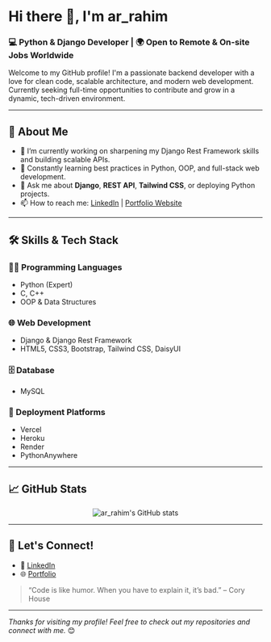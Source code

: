 # Hi there 👋, I'm ar_rahim

### 💻 Python & Django Developer | 🌍 Open to Remote & On-site Jobs Worldwide

Welcome to my GitHub profile! I'm a passionate backend developer with a love for clean code, scalable architecture, and modern web development. Currently seeking full-time opportunities to contribute and grow in a dynamic, tech-driven environment.

---

## 🚀 About Me

- 🔭 I’m currently working on sharpening my Django Rest Framework skills and building scalable APIs.
- 🌱 Constantly learning best practices in Python, OOP, and full-stack web development.
- 💬 Ask me about **Django**, **REST API**, **Tailwind CSS**, or deploying Python projects.
- 📫 How to reach me: [LinkedIn](https://www.linkedin.com/in/arrahim0) | [Portfolio Website](https://ar-rahim-cxtp.onrender.com/)

---

## 🛠️ Skills & Tech Stack

### 👨‍💻 Programming Languages
- Python (Expert)
- C, C++
- OOP & Data Structures

### 🌐 Web Development
- Django & Django Rest Framework
- HTML5, CSS3, Bootstrap, Tailwind CSS, DaisyUI

### 🗄️ Database
- MySQL

### 🚀 Deployment Platforms
- Vercel
- Heroku
- Render
- PythonAnywhere

---

## 📈 GitHub Stats

<p align="center">
  <img src="https://github-readme-stats.vercel.app/api?username=ar-rahim&show_icons=true&theme=radical" alt="ar_rahim's GitHub stats" />
</p>

---

## 📣 Let's Connect!

- 💼 [LinkedIn](https://www.linkedin.com/in/arrahim0)
- 🌐 [Portfolio](https://ar-rahim-cxtp.onrender.com/)

> “Code is like humor. When you have to explain it, it’s bad.” – Cory House

---

_Thanks for visiting my profile! Feel free to check out my repositories and connect with me._ 😊
